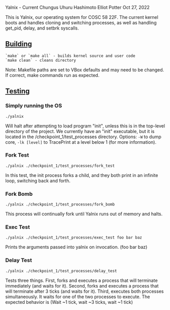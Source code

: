 Yalnix - Current Chungus
Uhuru Hashimoto
Elliot Potter
Oct 27, 2022

This is Yalnix, our operating system for COSC 58 22F. The current kernel boots and handles cloning and switching processes,
as well as handling get_pid, delay, and setbrk syscalls. 

## <ins> Building </ins>

    `make` or `make all` - builds kernel source and user code
    `make clean` - cleans directory

Note: Makefile paths are set to VBox defaults and may need to be changed. If correct, make commands run as expected.

## <ins> Testing </ins>

### Simply running the OS
```
./yalnix
```
Will halt after attempting to load program "init", unless this is in the top-level directory of the project.
We currently have an "init" executable, but it is located in the /checkpoint_1/test_processes directory.
Options: `-W` to dump core, `-lk [level]` to TracePrint at a level below 1 (for more information).

### Fork Test
```
./yalnix ./checkpoint_1/test_processes/fork_test
```
In this test, the init process forks a child, and they both print in an infinite loop, switching back and forth.

### Fork Bomb
```
./yalnix ./checkpoint_1/test_processes/fork_bomb
```
This process will continually fork until Yalnix runs out of memory and halts.

### Exec Test
```
./yalnix ./checkpoint_1/test_processes/exec_test foo bar baz
```
Prints the arguments passed into yalnix on invocation. (foo bar baz)

### Delay Test
```
./yalnix ./checkpoint_1/test_processes/delay_test
```
Tests three things. First, forks and executes a process that will terminate immediately (and waits for it). Second, forks
and executes a process that will terminate after 3 ticks (and waits for it). Third, executes both processes simultaneously.
It waits for one of the two processes to execute.
The expected behavior is (Wait ~1 tick, wait ~3 ticks, wait ~1 tick)
